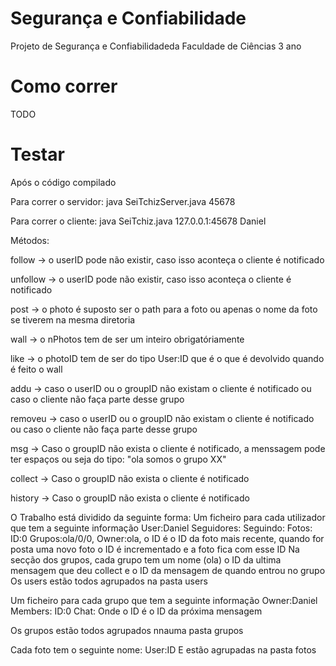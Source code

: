 # Segurança e Confiabilidade

Projeto de Segurança e Confiabilidadeda Faculdade de Ciências 3 ano

# Como correr

TODO

# Testar

Após o código compilado 

Para correr o servidor: java SeiTchizServer.java 45678

Para correr o cliente: java SeiTchiz.java 127.0.0.1:45678 Daniel

Métodos:

follow <userID> -> o userID pode não existir, caso isso aconteça o cliente é notificado

unfollow <userID> -> o userID pode não existir, caso isso aconteça o cliente é notificado

post <photo> -> o photo é suposto ser o path para a foto ou apenas o nome da foto se tiverem na mesma diretoria

wall <nPhotos> -> o nPhotos tem de ser um inteiro obrigatóriamente

like <photoID> -> o photoID tem de ser do tipo User:ID que é o que é devolvido quando é feito o wall

addu <userID> <groupID> -> caso o userID ou o groupID não existam o cliente é notificado ou caso o cliente não faça parte desse grupo

removeu <userID> <groupID> -> caso o userID ou o groupID não existam o cliente é notificado ou caso o cliente não faça parte desse grupo

msg <groupID> <msg> -> Caso o groupID não exista o cliente é notificado, a menssagem pode ter espaços ou seja do tipo: "ola somos o grupo XX"

collect <groupID> -> Caso o groupID não exista o cliente é notificado

history <groupID> -> Caso o groupID não exista o cliente é notificado

O Trabalho está dividido da seguinte forma:
Um ficheiro para cada utilizador que tem a seguinte informação
User:Daniel
Seguidores:
Seguindo:
Fotos:
ID:0
Grupos:ola/0/0,
Owner:ola,
o ID é o ID da foto mais recente, quando for posta uma novo foto o ID é incrementado e a foto fica com esse ID
Na secção dos grupos, cada grupo tem um nome (ola) o ID da ultima mensagem que deu collect e o ID da mensagem de quando entrou no grupo
Os users estão todos agrupados na pasta users

Um ficheiro para cada grupo que tem a seguinte informação
Owner:Daniel
Members:
ID:0
Chat:
Onde o ID é o ID da próxima mensagem

Os grupos estão todos agrupados nnauma pasta grupos

Cada foto tem o seguinte nome: User:ID
E estão agrupadas na pasta fotos